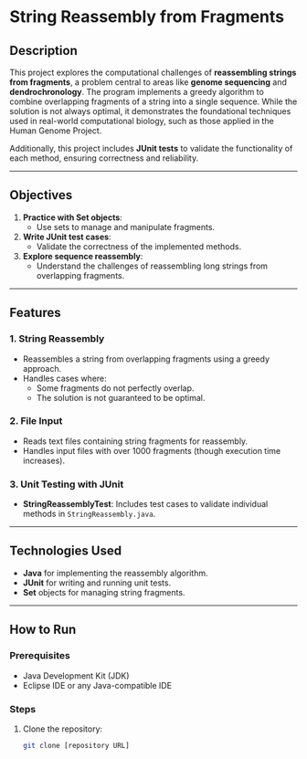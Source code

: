 # String Reassembly from Fragments

## Description
This project explores the computational challenges of **reassembling strings from fragments**, a problem central to areas like **genome sequencing** and **dendrochronology**. The program implements a greedy algorithm to combine overlapping fragments of a string into a single sequence. While the solution is not always optimal, it demonstrates the foundational techniques used in real-world computational biology, such as those applied in the Human Genome Project.

Additionally, this project includes **JUnit tests** to validate the functionality of each method, ensuring correctness and reliability.

---

## Objectives
1. **Practice with Set objects**:
   - Use sets to manage and manipulate fragments.
2. **Write JUnit test cases**:
   - Validate the correctness of the implemented methods.
3. **Explore sequence reassembly**:
   - Understand the challenges of reassembling long strings from overlapping fragments.

---

## Features
### 1. String Reassembly
- Reassembles a string from overlapping fragments using a greedy approach.
- Handles cases where:
  - Some fragments do not perfectly overlap.
  - The solution is not guaranteed to be optimal.

### 2. File Input
- Reads text files containing string fragments for reassembly.
- Handles input files with over 1000 fragments (though execution time increases).

### 3. Unit Testing with JUnit
- **StringReassemblyTest**: Includes test cases to validate individual methods in `StringReassembly.java`.

---

## Technologies Used
- **Java** for implementing the reassembly algorithm.
- **JUnit** for writing and running unit tests.
- **Set** objects for managing string fragments.

---

## How to Run
### Prerequisites
- Java Development Kit (JDK)
- Eclipse IDE or any Java-compatible IDE

### Steps
1. Clone the repository:
   ```bash
   git clone [repository URL]
